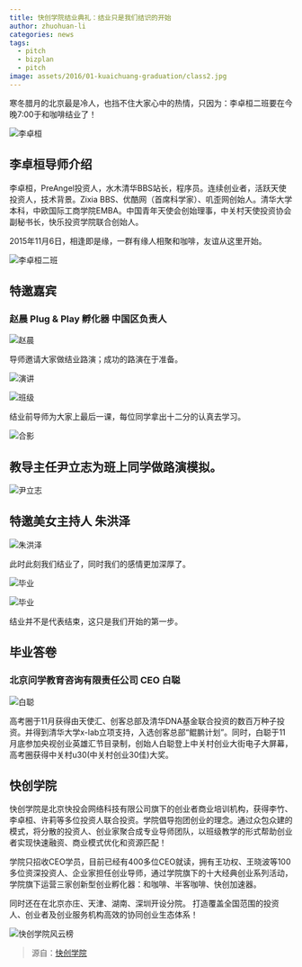 ```yaml
---
title: 快创学院结业典礼：结业只是我们结识的开始
author: zhuohuan-li
categories: news
tags:
  - pitch
  - bizplan
  - pitch
image: assets/2016/01-kuaichuang-graduation/class2.jpg
---
```


寒冬腊月的北京最是冷人，也挡不住大家心中的热情，只因为：李卓桓二班要在今晚7:00于和咖啡结业了！

![李卓桓](/assets/2016/01-kuaichuang-graduation/huan.jpg)

## 李卓桓导师介绍

李卓桓，PreAngel投资人，水木清华BBS站长，程序员。连续创业者，活跃天使投资人，技术背景。Zixia BBS、优酷网（首席科学家）、叽歪网创始人。清华大学本科，中欧国际工商学院EMBA。中国青年天使会创始理事，中关村天使投资协会副秘书长，快乐投资学院联合创始人。

2015年11月6日，相逢即是缘，一群有缘人相聚和咖啡，友谊从这里开始。

![李卓桓二班](/assets/2016/01-kuaichuang-graduation/group.jpg)

## 特邀嘉宾

### 赵晨 Plug & Play 孵化器 中国区负责人

![赵晨](/assets/2016/01-kuaichuang-graduation/chen.jpg)

导师邀请大家做结业路演；成功的路演在于准备。

![演讲](/assets/2016/01-kuaichuang-graduation/two.jpg)

![班级](/assets/2016/01-kuaichuang-graduation/class.jpg)

结业前导师为大家上最后一课，每位同学拿出十二分的认真去学习。

![合影](/assets/2016/01-kuaichuang-graduation/college.jpg)

## 教导主任尹立志为班上同学做路演模拟。

![尹立志](/assets/2016/01-kuaichuang-graduation/lizhi.jpg)

## 特邀美女主持人 朱洪泽

![朱洪泽](/assets/2016/01-kuaichuang-graduation/hongze.jpg)

此时此刻我们结业了，同时我们的感情更加深厚了。

![毕业](/assets/2016/01-kuaichuang-graduation/graduate-college.jpg)

![毕业](/assets/2016/01-kuaichuang-graduation/graduate-college2.jpg)

结业并不是代表结束，这只是我们开始的第一步。

## 毕业答卷

### 北京问学教育咨询有限责任公司 CEO 白聪

![白聪](/assets/2016/01-kuaichuang-graduation/baicong.jpg)

高考圈于11月获得由天使汇、创客总部及清华DNA基金联合投资的数百万种子投资。并得到清华大学x-lab立项支持，入选创客总部“鲲鹏计划”。同时，白聪于11月底参加央视创业英雄汇节目录制，创始人白聪登上中关村创业大街电子大屏幕，高考圈获得中关村u30(中关村创业30佳)大奖。

## 快创学院

快创学院是北京快投会网络科技有限公司旗下的创业者商业培训机构，获得李竹、李卓桓、许莉等多位投资人联合投资。学院倡导抱团创业的理念。通过众包众建的模式，将分散的投资人、创业家聚合成专业导师团队，以班级教学的形式帮助创业者实现快速融资、商业模式优化和资源匹配！

学院只招收CEO学员，目前已经有400多位CEO就读，拥有王功权、王晓波等100多位资深投资人、企业家担任创业导师，通过学院旗下的十大经典创业系列活动，学院旗下运营三家创新型创业孵化器：和咖啡、半客咖啡、快创加速器。

同时还在在北京亦庄、天津、湖南、深圳开设分院。 打造覆盖全国范围的投资人、创业者及创业服务机构高效的协同创业生态体系！

![快创学院风云榜](/assets/2016/01-kuaichuang-graduation/raising.jpg)

> 源自：[快创学院](https://mp.weixin.qq.com/s?__biz=MzA5NjQ5NjU4NQ==&mid=402438369&idx=1&sn=74c91d3029b83f3fab28d985bf93df6b)
